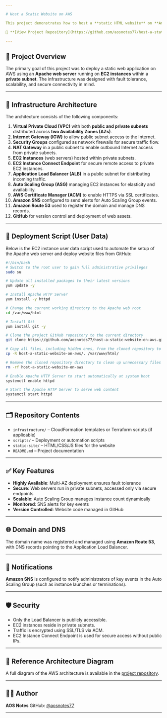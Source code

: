 ```yaml
---

# Host a Static Website on AWS

This project demonstrates how to host a **static HTML website** on **Amazon Web Services (AWS)** using a robust DevOps infrastructure. It includes a high-availability architecture deployed across multiple Availability Zones and uses best practices in security, scalability, and automation.

📌 **[View Project Repository](https://github.com/aosnotes77/host-a-static-website-on-aws)**

---
```


## 🚀 Project Overview

The primary goal of this project was to deploy a static web application on AWS using an **Apache web server** running on **EC2 instances** within a **private subnet**. The infrastructure was designed with fault tolerance, scalability, and secure connectivity in mind.

---

## 🧱 Infrastructure Architecture

The architecture consists of the following components:

1. **Virtual Private Cloud (VPC)** with both **public and private subnets** distributed across **two Availability Zones (AZs)**.
2. **Internet Gateway (IGW)** to allow public subnet access to the Internet.
3. **Security Groups** configured as network firewalls for secure traffic flow.
4. **NAT Gateway** in a public subnet to enable outbound Internet access from private subnets.
5. **EC2 Instances** (web servers) hosted within private subnets.
6. **EC2 Instance Connect Endpoint** for secure remote access to private EC2 instances.
7. **Application Load Balancer (ALB)** in a public subnet for distributing incoming traffic.
8. **Auto Scaling Group (ASG)** managing EC2 instances for elasticity and availability.
9. **AWS Certificate Manager (ACM)** to enable HTTPS via SSL certificates.
10. **Amazon SNS** configured to send alerts for Auto Scaling Group events.
11. **Amazon Route 53** used to register the domain and manage DNS records.
12. **GitHub** for version control and deployment of web assets.

---

## 🔧 Deployment Script (User Data)

Below is the EC2 instance user data script used to automate the setup of the Apache web server and deploy website files from GitHub:

```bash
#!/bin/bash
# Switch to the root user to gain full administrative privileges
sudo su

# Update all installed packages to their latest versions
yum update -y

# Install Apache HTTP Server
yum install -y httpd

# Change the current working directory to the Apache web root
cd /var/www/html

# Install Git
yum install git -y

# Clone the project GitHub repository to the current directory
git clone https://github.com/aosnotes77/host-a-static-website-on-aws.git

# Copy all files, including hidden ones, from the cloned repository to the Apache web root
cp -R host-a-static-website-on-aws/. /var/www/html/

# Remove the cloned repository directory to clean up unnecessary files
rm -rf host-a-static-website-on-aws

# Enable Apache HTTP Server to start automatically at system boot
systemctl enable httpd

# Start the Apache HTTP Server to serve web content
systemctl start httpd
```

---

## 🗂️ Repository Contents

* `infrastructure/` – CloudFormation templates or Terraform scripts (if applicable)
* `scripts/` – Deployment or automation scripts
* `static-site/` – HTML/CSS/JS files for the website
* `README.md` – Project documentation

---

## ✅ Key Features

* **Highly Available**: Multi-AZ deployment ensures fault tolerance
* **Secure**: Web servers run in private subnets, accessed only via secure endpoints
* **Scalable**: Auto Scaling Group manages instance count dynamically
* **Monitored**: SNS alerts for key events
* **Version Controlled**: Website code managed in GitHub

---

## 🌐 Domain and DNS

The domain name was registered and managed using **Amazon Route 53**, with DNS records pointing to the Application Load Balancer.

---

## 📧 Notifications

**Amazon SNS** is configured to notify administrators of key events in the Auto Scaling Group (such as instance launches or terminations).

---

## 🛡️ Security

* Only the Load Balancer is publicly accessible.
* EC2 instances reside in private subnets.
* Traffic is encrypted using SSL/TLS via ACM.
* EC2 Instance Connect Endpoint is used for secure access without public IPs.

---

## 📎 Reference Architecture Diagram

A full diagram of the AWS architecture is available in the [project repository](https://github.com/aosnotes77/host-a-static-website-on-aws).

---

## 👨‍💻 Author

**AOS Notes**
GitHub: [@aosnotes77](https://github.com/aosnotes77)

---

